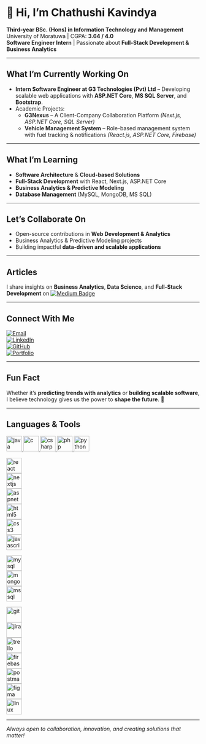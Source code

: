# 👋 Hi, I’m Chathushi Kavindya  

**Third-year BSc. (Hons) in Information Technology and Management**  
University of Moratuwa | CGPA: **3.64 / 4.0**  
**Software Engineer Intern** | Passionate about **Full-Stack Development & Business Analytics**  

---

## What I’m Currently Working On  
- **Intern Software Engineer at G3 Technologies (Pvt) Ltd** – Developing scalable web applications with **ASP.NET Core**, **MS SQL Server**, and **Bootstrap**.  
- Academic Projects:  
  - **G3Nexus** – A Client-Company Collaboration Platform *(Next.js, ASP.NET Core, SQL Server)*  
  - **Vehicle Management System** – Role-based management system with fuel tracking & notifications *(React.js, ASP.NET Core, Firebase)*  

---

## What I’m Learning  
- **Software Architecture** & **Cloud-based Solutions**  
- **Full-Stack Development** with React, Next.js, ASP.NET Core  
- **Business Analytics & Predictive Modeling**  
- **Database Management** (MySQL, MongoDB, MS SQL)  

---

## Let’s Collaborate On  
- Open-source contributions in **Web Development & Analytics**  
- Business Analytics & Predictive Modeling projects  
- Building impactful **data-driven and scalable applications**  

---

## Articles  
I share insights on **Business Analytics**, **Data Science**, and **Full-Stack Development** on [![Medium Badge](https://img.shields.io/badge/-Medium-12100E?style=flat&logo=medium&logoColor=white)](https://medium.com/@chathushikavindya09)  

---

## Connect With Me  
[![Email](https://img.shields.io/badge/Email-D14836?style=for-the-badge&logo=gmail&logoColor=white)](mailto:chathushikavindya09@gmail.com)  
[![LinkedIn](https://img.shields.io/badge/LinkedIn-0077B5?style=for-the-badge&logo=linkedin&logoColor=white)](http://www.linkedin.com/in/chathushi-kavindya-89056a259)  
[![GitHub](https://img.shields.io/badge/GitHub-181717?style=for-the-badge&logo=github&logoColor=white)](https://github.com/BinaryBella)  
[![Portfolio](https://img.shields.io/badge/Portfolio-000000?style=for-the-badge&logo=vercel&logoColor=white)](https://binarybella.github.io/binarybella.io/)  

---

## Fun Fact  
Whether it’s **predicting trends with analytics** or **building scalable software**, I believe technology gives us the power to **shape the future**. 🚀  

---

## Languages & Tools  

<p align="left">  
<!-- Programming Languages -->  
<a href="https://www.java.com" target="_blank"> <img src="https://cdn.jsdelivr.net/gh/devicons/devicon/icons/java/java-original.svg" alt="java" width="40" height="40"/> </a>  
<a href="https://www.cprogramming.com/" target="_blank"> <img src="https://cdn.jsdelivr.net/gh/devicons/devicon/icons/c/c-original.svg" alt="c" width="40" height="40"/> </a>  
<a href="https://learn.microsoft.com/en-us/dotnet/csharp/" target="_blank"> <img src="https://cdn.jsdelivr.net/gh/devicons/devicon/icons/csharp/csharp-original.svg" alt="csharp" width="40" height="40"/> </a>  
<a href="https://www.php.net/" target="_blank"> <img src="https://cdn.jsdelivr.net/gh/devicons/devicon/icons/php/php-original.svg" alt="php" width="40" height="40"/> </a>  
<a href="https://www.python.org" target="_blank"> <img src="https://cdn.jsdelivr.net/gh/devicons/devicon/icons/python/python-original.svg" alt="python" width="40" height="40"/> </a>  

<!-- Web Development -->  
<a href="https://reactjs.org/" target="_blank"> <img src="https://cdn.jsdelivr.net/gh/devicons/devicon/icons/react/react-original.svg" alt="react" width="40" height="40"/> </a>  
<a href="https://nextjs.org/" target="_blank"> <img src="https://cdn.jsdelivr.net/gh/devicons/devicon/icons/nextjs/nextjs-original.svg" alt="nextjs" width="40" height="40"/> </a>  
<a href="https://dotnet.microsoft.com/" target="_blank"> <img src="https://cdn.jsdelivr.net/gh/devicons/devicon/icons/dotnetcore/dotnetcore-original.svg" alt="aspnet" width="40" height="40"/> </a>  
<a href="https://developer.mozilla.org/en-US/docs/Web/HTML" target="_blank"> <img src="https://cdn.jsdelivr.net/gh/devicons/devicon/icons/html5/html5-original.svg" alt="html5" width="40" height="40"/> </a>  
<a href="https://developer.mozilla.org/en-US/docs/Web/CSS" target="_blank"> <img src="https://cdn.jsdelivr.net/gh/devicons/devicon/icons/css3/css3-original.svg" alt="css3" width="40" height="40"/> </a>  
<a href="https://developer.mozilla.org/en-US/docs/Web/JavaScript" target="_blank"> <img src="https://cdn.jsdelivr.net/gh/devicons/devicon/icons/javascript/javascript-original.svg" alt="javascript" width="40" height="40"/> </a>  

<!-- Databases -->  
<a href="https://www.mysql.com/" target="_blank"> <img src="https://cdn.jsdelivr.net/gh/devicons/devicon/icons/mysql/mysql-original.svg" alt="mysql" width="40" height="40"/> </a>  
<a href="https://www.mongodb.com/" target="_blank"> <img src="https://cdn.jsdelivr.net/gh/devicons/devicon/icons/mongodb/mongodb-original.svg" alt="mongodb" width="40" height="40"/> </a>  
<a href="https://www.microsoft.com/en-us/sql-server" target="_blank"> <img src="https://cdn.jsdelivr.net/gh/devicons/devicon/icons/microsoftsqlserver/microsoftsqlserver-plain.svg" alt="mssql" width="40" height="40"/> </a>  

<!-- Tools -->  
<a href="https://git-scm.com/" target="_blank"> <img src="https://cdn.jsdelivr.net/gh/devicons/devicon/icons/git/git-original.svg" alt="git" width="40" height="40"/> </a>  
<a href="https://www.atlassian.com/software/jira" target="_blank"> <img src="https://cdn.jsdelivr.net/gh/devicons/devicon/icons/jira/jira-original.svg" alt="jira" width="40" height="40"/> </a>  
<a href="https://trello.com/" target="_blank"> <img src="https://cdn.jsdelivr.net/gh/devicons/devicon/icons/trello/trello-plain.svg" alt="trello" width="40" height="40"/> </a>  
<a href="https://firebase.google.com/" target="_blank"> <img src="https://cdn.jsdelivr.net/gh/devicons/devicon/icons/firebase/firebase-plain.svg" alt="firebase" width="40" height="40"/> </a>  
<a href="https://www.postman.com/" target="_blank"> <img src="https://cdn.jsdelivr.net/gh/devicons/devicon/icons/postman/postman-original.svg" alt="postman" width="40" height="40"/> </a>  
<a href="https://www.figma.com/" target="_blank"> <img src="https://cdn.jsdelivr.net/gh/devicons/devicon/icons/figma/figma-original.svg" alt="figma" width="40" height="40"/> </a>  
<a href="https://www.linux.org/" target="_blank"> <img src="https://cdn.jsdelivr.net/gh/devicons/devicon/icons/linux/linux-original.svg" alt="linux" width="40" height="40"/> </a>  
</p>  

---

*Always open to collaboration, innovation, and creating solutions that matter!*  
